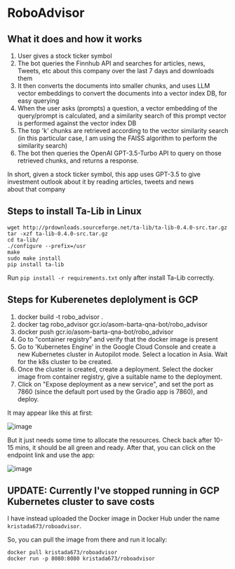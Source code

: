 # RoboAdvisor

## What it does and how it works
1) User gives a stock ticker symbol
2) The bot queries the Finnhub API and searches for articles, news, Tweets, etc about this company over the last 7 days and downloads them
3) It then converts the documents into smaller chunks, and uses LLM vector embeddings to convert the documents into a vector index DB, for easy querying
4) When the user asks (prompts) a question, a vector embedding of the query/prompt is calculated, and a similarity search of this prompt vector is performed against the vector index DB
5) The top 'k' chunks are retrieved according to the vector similarity search (in this particular case, I am using the FAISS algorithm to perform the similarity search)
6) The bot then queries the OpenAI GPT-3.5-Turbo API to query on those retrieved chunks, and returns a response.

In short, given a stock ticker symbol, this app uses GPT-3.5 to give investment outlook about it by reading articles, tweets and news about that company

## Steps to install Ta-Lib in Linux

```
wget http://prdownloads.sourceforge.net/ta-lib/ta-lib-0.4.0-src.tar.gz
tar -xzf ta-lib-0.4.0-src.tar.gz
cd ta-lib/
./configure --prefix=/usr
make
sudo make install
pip install ta-lib
```
Run `pip install -r requirements.txt` only after install Ta-Lib correctly.

## Steps for Kuberenetes deplolyment is GCP

1. docker build -t robo_advisor .
2. docker tag robo_advisor gcr.io/asom-barta-qna-bot/robo_advisor
3. docker push gcr.io/asom-barta-qna-bot/robo_advisor
4. Go to "container registry" and verify that the docker image is present
5. Go to 'Kubernetes Engine' in the Google Cloud Console and create a new Kubernetes cluster in Autopilot mode. Select a location in Asia. Wait for the k8s cluster to be created.
6. Once the cluster is created, create a deployment. Select the docker image from container registry, give a suitable name to the deployment.
7. Click on "Expose deployment as a new service", and set the port as 7860 (since the default port used by the Gradio app is 7860), and deploy.

It may appear like this at first:

![image](https://github.com/PrashantSaikia/RoboAdvisor/assets/39755678/164ef861-8689-44d5-8709-851c36f3bc8c)

But it just needs some time to allocate the resources. Check back after 10-15 mins, it should be all green and ready. After that, you can click on the endpoint link and use the app:

![image](https://github.com/PrashantSaikia/RoboAdvisor/assets/39755678/f0efb41f-3fe2-4e6e-9e26-f69febd7d9f4)

## UPDATE: Currently I've stopped running in GCP Kubernetes cluster to save costs

I have instead uploaded the Docker image in Docker Hub under the name `kristada673/roboadvisor`.

So, you can pull the image from there and run it locally:

```
docker pull kristada673/roboadvisor
docker run -p 8080:8080 kristada673/roboadvisor
```
